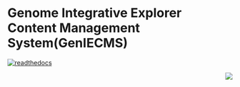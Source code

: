 Genome Integrative Explorer Content Management System(GenIECMS)
=======
[![readthedocs](https://readthedocs.org/projects/geniecms/badge/?version=latest "readthedocs")](http://geniecms.readthedocs.io/en/latest/installation_updates.html)

<p align="right">
  <a href="#" target="_blank"><img src="https://github.com/irusri/GenIECMS/blob/master/docs/images/genie_demo.png?raw=true"></a>
</p>


